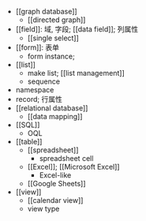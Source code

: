 - [[graph database]]
    - [[directed graph]]
- [[field]]: 域, 字段; [[data field]]; 列属性
    - [[single select]]
- [[form]]: 表单
    - form instance;
- [[list]]
    - make list; [[list management]]
    - sequence
- namespace
- record; 行属性
- [[relational database]]
    - [[data mapping]]
- [[SQL]]
    - OQL
- [[table]]
    - [[spreadsheet]]
        - spreadsheet cell
    - [[Excel]]; [[Microsoft Excel]]
        - Excel-like
    - [[Google Sheets]]
- [[view]]
    - [[calendar view]]
    - view type
